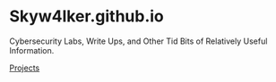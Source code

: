 # Skyw4lker.github.io
Cybersecurity Labs, Write Ups, and Other Tid Bits of Relatively Useful Information.

[Projects](https://jekyllrb.com/) 
